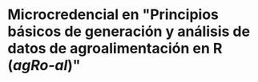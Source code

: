 # Microcredencial en "Principios básicos de generación y análisis de datos de agroalimentación en R (*agRo-al*)"
